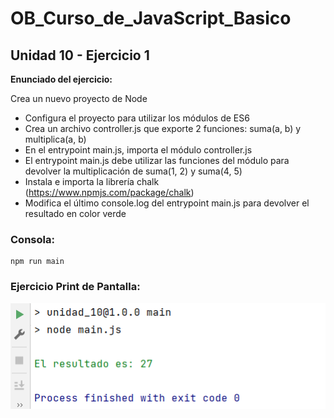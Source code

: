 # OB_Curso_de_JavaScript_Basico
## Unidad 10 - Ejercicio 1

**Enunciado del ejercicio:**

Crea un nuevo proyecto de Node

- Configura el proyecto para utilizar los módulos de ES6
- Crea un archivo controller.js que exporte 2 funciones: suma(a, b) y multiplica(a, b)
- En el entrypoint main.js, importa el módulo controller.js
- El entrypoint main.js debe utilizar las funciones del módulo para devolver la multiplicación de suma(1, 2) y suma(4, 5)
- Instala e importa la librería chalk (https://www.npmjs.com/package/chalk)
- Modifica el último console.log del entrypoint main.js para devolver el resultado en color verde


### Consola:
```
npm run main
```
### Ejercicio Print de Pantalla:

![Print de pantall ejercicio](img.png)

